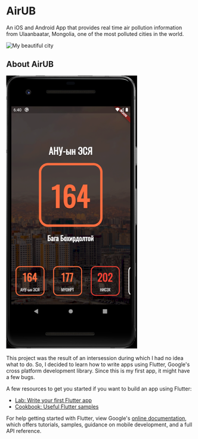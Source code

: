 # AirUB

An iOS and Android App that provides real time air pollution information from Ulaanbaatar, Mongolia,
one of the most polluted cities in the world.

![My beautiful city](images/bgmd.jpg)

## About AirUB
![AirUB](images/ss1.png)

This project was the result of an intersession during which I had no idea what to do. So, I decided
to learn how to write apps using Flutter, Google's cross platform development library. Since this is
my first app, it might have a few bugs.

A few resources to get you started if you want to build an app using Flutter:

- [Lab: Write your first Flutter app](https://flutter.dev/docs/get-started/codelab)
- [Cookbook: Useful Flutter samples](https://flutter.dev/docs/cookbook)

For help getting started with Flutter, view Google's
[online documentation](https://flutter.dev/docs), which offers tutorials,
samples, guidance on mobile development, and a full API reference.
